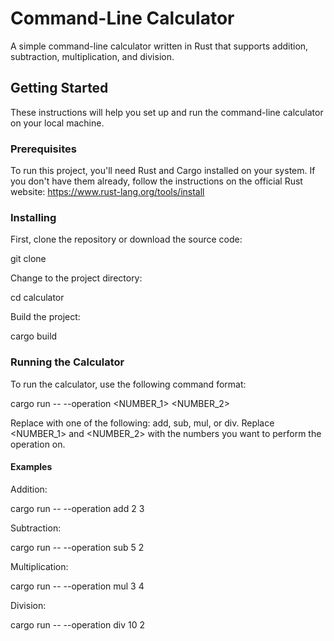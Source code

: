 # Command-Line Calculator

A simple command-line calculator written in Rust that supports addition, subtraction, multiplication, and division.

## Getting Started

These instructions will help you set up and run the command-line calculator on your local machine.

### Prerequisites

To run this project, you'll need Rust and Cargo installed on your system. If you don't have them already, follow the instructions on the official Rust website: https://www.rust-lang.org/tools/install

### Installing

First, clone the repository or download the source code:

git clone 

Change to the project directory:

cd calculator

Build the project:

cargo build

### Running the Calculator

To run the calculator, use the following command format:

cargo run -- --operation <OPERATION> <NUMBER_1> <NUMBER_2>

Replace <OPERATION> with one of the following: add, sub, mul, or div. Replace <NUMBER_1> and <NUMBER_2> with the numbers you want to perform the operation on.

#### Examples

Addition:

cargo run -- --operation add 2 3

Subtraction:

cargo run -- --operation sub 5 2

Multiplication:

cargo run -- --operation mul 3 4

Division:

cargo run -- --operation div 10 2

